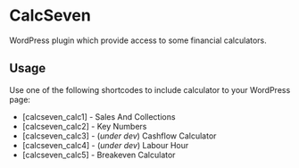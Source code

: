# CalcSeven

WordPress plugin which provide access to some financial calculators.

## Usage

Use one of the following shortcodes to include calculator to your WordPress page:

* \[calcseven_calc1\] - Sales And Collections
* \[calcseven_calc2\] - Key Numbers
* \[calcseven_calc3\] - (*under dev*) Cashflow Calculator
* \[calcseven_calc4\] - (*under dev*) Labour Hour
* \[calcseven_calc5\] - Breakeven Calculator
